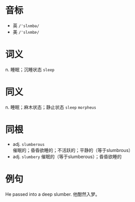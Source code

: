 # 音标

- 英 `/'slʌmbə/`
- 美 `/'slʌmbɚ/`

# 词义

n. 睡眠；沉睡状态
`sleep`

# 同义

n. 睡眠；麻木状态；静止状态
`sleep` `morpheus`

# 同根

- adj. `slumberous` 催眠的；昏昏欲睡的；不活跃的；平静的（等于slumbrous）
- adj. `slumbery` 催眠的（等于slumberous）；昏昏欲睡的

# 例句

He passed into a deep slumber.
他酣然入梦。


